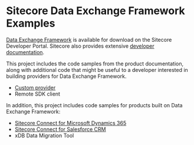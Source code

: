 # Sitecore Data Exchange Framework Examples

[Data Exchange Framework](https://dev.sitecore.net/Downloads/Data_Exchange_Framework) is available for download on the Sitecore Developer Portal. Sitecore also provides extensive [developer documentation](http://integrationsdn.sitecore.net/DataExchangeFramework).

This project includes the code samples from the product documentation, along with additional code that might be useful to a developer interested in building providers for Data Exchange Framework.

  * [Custom provider](data-exchange-framework-file-system-provider/)
  * Remote SDK client

In addition, this project includes code samples for products built on Data Exchange Framework:

  * [Sitecore Connect for Microsoft Dynamics 365](sitecore-connect-for-microsoft-dynamics-365-for-sales/)
  * [Sitecore Connect for Salesforce CRM](sitecore-connect-for-salesforce-crm/)
  * xDB Data Migration Tool
